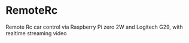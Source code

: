 # RemoteRc
Remote Rc car control via Raspberry Pi zero 2W and Logitech G29, with realtime streaming video
